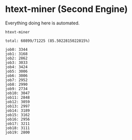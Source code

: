 # htext-miner (Second Engine)

Everything doing here is automated.

```
htext-miner

total: 60899/71225 (85.5022815022815%)

job0: 3344
job1: 3168
job2: 2862
job3: 3033
job4: 3424
job5: 3006
job6: 3006
job7: 2952
job8: 2990
job9: 2734
job10: 3047
job11: 2848
job12: 3059
job13: 2997
job14: 3189
job15: 3162
job16: 2956
job17: 3211
job18: 3111
job19: 2800
```